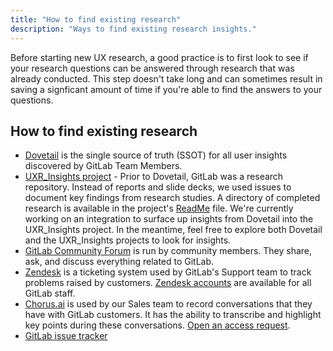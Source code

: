 ```yaml
---
title: "How to find existing research"
description: "Ways to find existing research insights."
---
```


Before starting new UX research, a good practice is to first look to see if your research questions can be answered through research that was already conducted.  This step doesn't take long and can sometimes result in saving a signficant amount of time if you're able to find the answers to your questions.

## How to find existing research

- [Dovetail](https://dovetailapp.com/) is the single source of truth (SSOT) for all user insights discovered by GitLab Team Members.
- [UXR_Insights project](https://gitlab.com/gitlab-org/uxr_insights) - Prior to Dovetail, GitLab was a research repository. Instead of reports and slide decks, we used issues to document key findings from research studies. A directory of completed research is available in the project's [ReadMe](https://gitlab.com/gitlab-org/uxr_insights/blob/master/README.md) file. We're currently working on an integration to surface up insights from Dovetail into the UXR_Insights project. In the meantime, feel free to explore both Dovetail and the UXR_Insights projects to look for insights.
- [GitLab Community Forum](https://forum.gitlab.com/) is run by community members. They share, ask, and discuss everything related to GitLab.
- [Zendesk](https://www.zendesk.com/) is a ticketing system used by GitLab's Support team to track problems raised by customers. [Zendesk accounts](/handbook/support/internal-support/#viewing-support-tickets) are available for all GitLab staff.
- [Chorus.ai](https://www.chorus.ai/) is used by our Sales team to record conversations that they have with GitLab customers. It has the ability to transcribe and highlight key points during these conversations. [Open an access request](/handbook/business-technology/end-user-services/onboarding-access-requests/access-requests/).
- [GitLab issue tracker](https://gitlab.com/gitlab-org/gitlab/issues)
